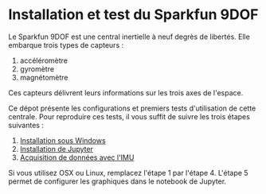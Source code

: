 # Installation et test du Sparkfun 9DOF

Le Sparkfun 9DOF est une central inertielle à neuf degrès de libertés. Elle embarque trois types de capteurs :

1. accéléromètre
2. gyromètre
3. magnétomètre

Ces capteurs délivrent leurs informations sur les trois axes de l'espace.

Ce dépot présente les configurations et premiers tests d'utilisation de cette centrale. Pour reproduire ces tests, il vous suffit de suivre les trois étapes suivantes :

1. [Installation sous Windows](https://github.com/fbuloup/sparkfun9DOF/tree/master/1_WindowsInstallation)
2. [Installation de Jupyter](https://github.com/fbuloup/sparkfun9DOF/tree/master/2_Jupyter)
3. [Acquisition de données avec l'IMU](https://github.com/fbuloup/sparkfun9DOF/tree/master/3_IMU_DACQ)

Si vous utilisez OSX ou Linux, remplacez l'étape 1 par l'étape 4. L'étape 5 permet de configurer les graphiques dans le notebook de Jupyter.
